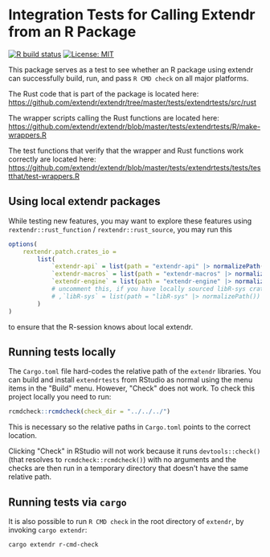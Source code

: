 # Integration Tests for Calling Extendr from an R Package

[![R build status](https://github.com/extendr/extendr/workflows/Tests/badge.svg)](https://github.com/extendr/extendr/actions)
[![License: MIT](https://img.shields.io/badge/License-MIT-yellow.svg)](https://opensource.org/license/mit)

This package serves as a test to see whether an R package using extendr can successfully build, run, and pass `R CMD check` on all major platforms.

The Rust code that is part of the package is located here: <https://github.com/extendr/extendr/tree/master/tests/extendrtests/src/rust>

The wrapper scripts calling the Rust functions are located here:
<https://github.com/extendr/extendr/blob/master/tests/extendrtests/R/make-wrappers.R>

The test functions that verify that the wrapper and Rust functions work correctly are located here: <https://github.com/extendr/extendr/blob/master/tests/extendrtests/tests/testthat/test-wrappers.R>

## Using local extendr packages

While testing new features, you may want to explore these features using
`rextendr::rust_function` / `rextendr::rust_source`, you may run this

```r
options(
    rextendr.patch.crates_io =
        list(
            `extendr-api` = list(path = "extendr-api" |> normalizePath()),
            `extendr-macros` = list(path = "extendr-macros" |> normalizePath()),
            `extendr-engine` = list(path = "extendr-engine" |> normalizePath())
            # uncomment this, if you have locally sourced libR-sys crate..
            # ,`libR-sys` = list(path = "libR-sys" |> normalizePath())
        )
)
```

to ensure that the R-session knows about local extendr.

## Running tests locally

The `Cargo.toml` file hard-codes the relative path of the `extendr` libraries. You can build and install `extendrtests` from RStudio as normal using the menu items in the "Build" menu. However, "Check" does not work. To check this project locally you need to run:

```r
rcmdcheck::rcmdcheck(check_dir = "../../../")
```

This is necessary so the relative paths in `Cargo.toml` points to the correct location.

Clicking "Check" in RStudio will not work because it runs `devtools::check()` (that resolves to `rcmdcheck::rcmdcheck()`) with no arguments and the checks are then run in a temporary directory that doesn't have the same relative path.

## Running tests via `cargo`

It is also possible to run `R CMD check` in the root directory of `extendr`,
by invoking `cargo extendr`:

```shell
cargo extendr r-cmd-check
```
